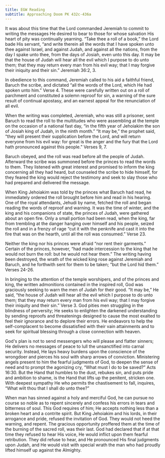 ```yaml
---
title: EGW Reading
subtitle: Approaching Doom PK 432c-436a
---
```


It was about this time that the Lord commanded Jeremiah to commit to writing the messages He desired to bear to those for whose salvation His heart of pity was continually yearning. “Take thee a roll of a book,” the Lord bade His servant, “and write therein all the words that I have spoken unto thee against Israel, and against Judah, and against all the nations, from the day I spake unto thee, from the days of Josiah, even unto this day. It may be that the house of Judah will hear all the evil which I purpose to do unto them; that they may return every man from his evil way; that I may forgive their iniquity and their sin.” Jeremiah 36:2, 3.

In obedience to this command, Jeremiah called to his aid a faithful friend, Baruch the scribe, and dictated “all the words of the Lord, which He had spoken unto him.” Verse 4. These were carefully written out on a roll of parchment and constituted a solemn reproof for sin, a warning of the sure result of continual apostasy, and an earnest appeal for the renunciation of all evil.

When the writing was completed, Jeremiah, who was still a prisoner, sent Baruch to read the roll to the multitudes who were assembling at the temple on the occasion of a national fast day, “in the fifth year of Jehoiakim the son of Josiah king of Judah, in the ninth month.” “It may be,” the prophet said, “they will present their supplication before the Lord, and will return everyone from his evil way: for great is the anger and the fury that the Lord hath pronounced against this people.” Verses 9, 7.

Baruch obeyed, and the roll was read before all the people of Judah. Afterward the scribe was summoned before the princes to read the words to them. They listened with great interest and promised to inform the king concerning all they had heard, but counseled the scribe to hide himself, for they feared the king would reject the testimony and seek to slay those who had prepared and delivered the message.

When King Jehoiakim was told by the princes what Baruch had read, he immediately ordered the roll brought before him and read in his hearing. One of the royal attendants, Jehudi by name, fetched the roll and began reading the words of reproof and warning. It was the time of winter, and the king and his companions of state, the princes of Judah, were gathered about an open fire. Only a small portion had been read, when the king, far from trembling at the danger hanging over himself and his people, seized the roll and in a frenzy of rage “cut it with the penknife and cast it into the fire that was on the hearth, until all the roll was consumed.” Verse 23.

Neither the king nor his princes were afraid “nor rent their garments.” Certain of the princes, however, “had made intercession to the king that he would not burn the roll: but he would not hear them.” The writing having been destroyed, the wrath of the wicked king rose against Jeremiah and Baruch, and he forthwith sent for them to be taken; “but the Lord hid them.” Verses 24-26.

In bringing to the attention of the temple worshipers, and of the princes and king, the written admonitions contained in the inspired roll, God was graciously seeking to warn the men of Judah for their good. “It may be,” He said, “the house of Judah will hear all the evil which I purpose to do unto them; that they may return every man from his evil way; that I may forgive their iniquity and their sin.” Verse 3. God pities men struggling in the blindness of perversity; He seeks to enlighten the darkened understanding by sending reproofs and threatenings designed to cause the most exalted to feel their ignorance and to deplore their errors. He endeavors to help the self-complacent to become dissatisfied with their vain attainments and to seek for spiritual blessing through a close connection with heaven.

God's plan is not to send messengers who will please and flatter sinners; He delivers no messages of peace to lull the unsanctified into carnal security. Instead, He lays heavy burdens upon the conscience of the wrongdoer and pierces his soul with sharp arrows of conviction. Ministering angels present to him the fearful judgments of God, to deepen the sense of need and to prompt the agonizing cry, “What must I do to be saved?” Acts 16:30. But the Hand that humbles to the dust, rebukes sin, and puts pride and ambition to shame, is the Hand that lifts up the penitent, stricken one. With deepest sympathy He who permits the chastisement to fall, inquires, “What wilt thou that I shall do unto thee?”

When man has sinned against a holy and merciful God, he can pursue no course so noble as to repent sincerely and confess his errors in tears and bitterness of soul. This God requires of him; He accepts nothing less than a broken heart and a contrite spirit. But King Jehoiakim and his lords, in their arrogance and pride, refused the invitation of God. They would not heed the warning, and repent. The gracious opportunity proffered them at the time of the burning of the sacred roll, was their last. God had declared that if at that time they refused to hear His voice, He would inflict upon them fearful retribution. They did refuse to hear, and He pronounced His final judgments upon Judah, and He would visit with special wrath the man who had proudly lifted himself up against the Almighty.